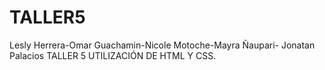 # TALLER5
Lesly Herrera-Omar Guachamin-Nicole Motoche-Mayra Ñaupari- Jonatan Palacios
TALLER 5 
UTILIZACIÓN DE HTML Y CSS.
